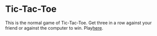 # Tic-Tac-Toe
This is the normal game of Tic-Tac-Toe.
Get three in a row against your friend or against the computer to win.
Play<a href="https://whiskey-hotel.github.io/tic-tac-toe/">here</a>.